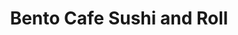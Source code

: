 ---
layout: place
title: "Bento Cafe Sushi and Roll"
permalink: /virginia/woodbridge/bento-cafe-sushi-and-roll.html
stateAbbr: VA
stateName: Virginia
cityName: Woodbridge
seo:
  name: "Bento Cafe Sushi and Roll"
  type: Restaurant
  links: http://www.bentocafesushiandroll.com/
description: "Japanese seafood specialties offered in a down-to-earth strip-mall bistro with free Wi-Fi. Looking for sushi in Woodbridge, Virginia? Check out Bento Cafe Su..."
place_id: ChIJb8jIqnNWtokRporQk26qa4A
photos:
  - name: >-
      places/ChIJb8jIqnNWtokRporQk26qa4A/photos/AeeoHcJ2RE2To6nOaR1fzL3yipDEe9AnT_kymScgoHBiOP1xixnQw-ZVzv1yc-af37EwPPHx4f2mkg3_VAwk2gIubzDUZT_2NueuCPuQR61I4IqM450vFtd5J0TgaMVXsaqnSxurN0s5cXURzplChYFzVAGpM16P2idLglOcgwQLDBS2E0C0FXi8uBXtWIg53fPwx5ohIKBi0-9SFMh8XBjrLLRtGBGOtgwqKwflhh9SLIU2UmVgNJaWGIUifPjiyQYJmgpJ2dBE4aEUL7yjqWh_jrGVM8BkkvpPhl1yaBCMrcjNsyfI1k-z2Bh2dYLpOiGlTmZvJIbfulU0px7ED7TpgLdbh2EsPf86v4_GwA9pr3XZHeK_JRKxZUQJo3HlafTPIykzCguEPxnQAclX4aRrN1Rd0LYrCmgJ5miN12UC6aSQdD8z
    widthPx: 4032
    heightPx: 3024
    authorAttributions:
      - displayName: Travis Nukem
        uri: https://maps.google.com/maps/contrib/116216391421448006269
        photoUri: >-
          https://lh3.googleusercontent.com/a-/ALV-UjWaJLbtGQNL1lL5V993Sg11sggjJI0Gz_RfZEm3NOtHy3RVbxUs=s100-p-k-no-mo
    flagContentUri: >-
      https://www.google.com/local/imagery/report/?cb_client=maps_api_places.places_api&image_key=!1e10!2sCIHM0ogKEICAgID4iJS0iQE&hl=en-US
    googleMapsUri: >-
      https://www.google.com/maps/place//data=!3m4!1e2!3m2!1sCIHM0ogKEICAgID4iJS0iQE!2e10!4m2!3m1!1s0x89b65673aac8c86f:0x806baa6e93d08aa6
  - name: >-
      places/ChIJb8jIqnNWtokRporQk26qa4A/photos/AeeoHcIN9EAPsTYn_mmQ_STCdBpKZARz5KyNAeHcIXb7Uk4Si7hVe4QbbTWLYi9LFoeROiCruQY7f7Af_npRe_NrUdNjek3AtnmaBwKVw1NilfKeKgz2dpqspH9cGRNbHULUIg3Oq9NwxkDdxhFt-MLEPMRm8IhNcRZuKjgdOC9GtAWDb4t4nRRrYPrdQONcbx4xoPTBUI4eVBVtZs_H3XRm-9z3VdifyZrRYWl1FKj4l7blGYBFYiq2Zr2mN-OvrG3ZRa6tiTrN1bw7_gb0GuAubams-uKGHYo_VEtXpKHxwqtdvA
    widthPx: 1149
    heightPx: 862
    authorAttributions:
      - displayName: Bento Cafe Sushi and Roll
        uri: https://maps.google.com/maps/contrib/117041335369971073394
        photoUri: >-
          https://lh3.googleusercontent.com/a-/ALV-UjWGV2r4wNQwJbbXraLReE8r8e5rjPwgaJNfrQtvseMTevEjX2A=s100-p-k-no-mo
    flagContentUri: >-
      https://www.google.com/local/imagery/report/?cb_client=maps_api_places.places_api&image_key=!1e10!2sAF1QipM7iOfwnSh-ulWqiyZ7fSqYmxXIewz_ahK-qexJ&hl=en-US
    googleMapsUri: >-
      https://www.google.com/maps/place//data=!3m4!1e2!3m2!1sAF1QipM7iOfwnSh-ulWqiyZ7fSqYmxXIewz_ahK-qexJ!2e10!4m2!3m1!1s0x89b65673aac8c86f:0x806baa6e93d08aa6
  - name: >-
      places/ChIJb8jIqnNWtokRporQk26qa4A/photos/AeeoHcIT5QvretFhQXxm1x_bNF-Swcoket-jDcQlVEHzuRg66WXYDcxLx67gGyxYtTwPxbhOZE_a_wAIF9_9xx_Om2HjBvQPPpAN1TXBinRz-o6oPGN0h-OPwG9Ibq3SCTYqwwn3wgSABgQqwbPUXn615nEkDVmPh8Fg1RSVLzNh2bbGK-T8zPht7LLCuDq-iWviT_KP4LAyeAA8kljzM0NhqTtBX-_gWrnODj_griwgXB78TZupdHCL2_QaOxyga963xe6PuTgXgYY9PG8W_zkEuIiOTD77BtxXiQMuEQFz80xILL55xr3mfhYsR41B95yX5mJz2WXP-RM7XfWzj0WG1Y4bdmlRTE0EET5k9vzmFoSyRASBQXqJuHen27WksB4N1ObfCvBOuCYdEW-quhNZr01hb9YDMvu6oni-hqoHGA5HnA
    widthPx: 3024
    heightPx: 4032
    authorAttributions:
      - displayName: Jeffrey Baez
        uri: https://maps.google.com/maps/contrib/106968045005198852076
        photoUri: >-
          https://lh3.googleusercontent.com/a-/ALV-UjVGCHerXNamnFQMZzALKMxbT-cLZLuUdPQ7MDvKyrrgHj4LKA3-LQ=s100-p-k-no-mo
    flagContentUri: >-
      https://www.google.com/local/imagery/report/?cb_client=maps_api_places.places_api&image_key=!1e10!2sCIHM0ogKEICAgMCw_f3nPw&hl=en-US
    googleMapsUri: >-
      https://www.google.com/maps/place//data=!3m4!1e2!3m2!1sCIHM0ogKEICAgMCw_f3nPw!2e10!4m2!3m1!1s0x89b65673aac8c86f:0x806baa6e93d08aa6
  - name: >-
      places/ChIJb8jIqnNWtokRporQk26qa4A/photos/AeeoHcKHsyoiOg8ZTuY9TD5EV16I_MtrtWX-RR7t-_bARgIISHk_It8vFoTCbAt0l0U3JNAowWBK8UDDxh-IyftJN8uxE30faftKIT8p6wORTy5TmkaH8Az32lq6OmunYFQcraU0BYycOkeILKmwg7l6YN1kt_OrWtJdVsDXkcMm4hXXGQrhzATsgjhViNKGe9DCw0AZF0fWJ27gO4E7fc9TFFum6PCCyliMiEda3n-X_ygSKUhIuauxEh61p3UO3dRLYDV6DtAFzeMKayRZYwPxG6LmltHuCqjc3A-BQbx6WdiKGNyeIHZeuydT4gVHveSwjxwdt5ItVQcydRs55HiKO4iMiZ1zb-du5ao77QRW8AMgObRYKfwLaM6rbQ10IgyZbhyoTgmMOKjfcA0q0eBk4GlU0XOtCkF2ABQHCrefhiklVg
    widthPx: 4283
    heightPx: 3681
    authorAttributions:
      - displayName: Emilie K
        uri: https://maps.google.com/maps/contrib/114519039127177752524
        photoUri: >-
          https://lh3.googleusercontent.com/a-/ALV-UjVPKocAAsYzbZLeYvbDtZOyt7bPwo8O9_bkZhSz25-nnb9epP8x=s100-p-k-no-mo
    flagContentUri: >-
      https://www.google.com/local/imagery/report/?cb_client=maps_api_places.places_api&image_key=!1e10!2sCIHM0ogKEICAgMCQl_zReg&hl=en-US
    googleMapsUri: >-
      https://www.google.com/maps/place//data=!3m4!1e2!3m2!1sCIHM0ogKEICAgMCQl_zReg!2e10!4m2!3m1!1s0x89b65673aac8c86f:0x806baa6e93d08aa6
  - name: >-
      places/ChIJb8jIqnNWtokRporQk26qa4A/photos/AeeoHcIT8U3K3N9SDOU3ERnl4yw0t3ZnU4fZiuJgHq_atnae5VsO-fnserBFiYwgsjsoOGogV8zYu_5DuNBJ8HM8D0QLuBHjS_o19oyFXu8qsTUv0jBwyZBQ48ZZu6I9ScnX5M3l1hknw5klDswzff0I_SaozmcJ1b0Z-Xn76ZPYQTHDRHBdDdBJoDEEfj8VOrryP7Sm2kx_k3-jV6I7qKPi9pLkMTki73urlBTUcRKZC3V5MABcQaANCzLisUYfSDKweRlbSHwAjqtUploFOcbL_2BkBWBfZtqbJvFvOkl07dyUA90iJ5uKb_H49aQoaTnfSto1-yIIFTXZJef7nuCb4UoQnBgPDn3AFgKZJyOYRE-NeJ2DGDaNG1xGpiaN6jIeBScFIrILlsswxInQ94GtWbmvP8urnk3ymBbXTjF8Hh2CXg
    widthPx: 3600
    heightPx: 4800
    authorAttributions:
      - displayName: Geena Felton
        uri: https://maps.google.com/maps/contrib/108628098388652350361
        photoUri: >-
          https://lh3.googleusercontent.com/a-/ALV-UjXyCzwCNDAGno2yVy6oLcqbsrugs2-2jbEH8b-LAy7Keo2Ei7Vw=s100-p-k-no-mo
    flagContentUri: >-
      https://www.google.com/local/imagery/report/?cb_client=maps_api_places.places_api&image_key=!1e10!2sCIHM0ogKEICAgMDwz4D6Ag&hl=en-US
    googleMapsUri: >-
      https://www.google.com/maps/place//data=!3m4!1e2!3m2!1sCIHM0ogKEICAgMDwz4D6Ag!2e10!4m2!3m1!1s0x89b65673aac8c86f:0x806baa6e93d08aa6
  - name: >-
      places/ChIJb8jIqnNWtokRporQk26qa4A/photos/AeeoHcL3h_QF0hMfBK1HxGWK8JDtQKRfM6Jv8S2zf_gT8B36Scv2D0hXeytW0ZmRHIFMDq5ApjLhbaG0lz9ZqbyV2nAvJVrKut_PZKLbGP4rocgVjSINc0OJ_EXN6bW68uOB4lSs09FpfbBjWHn9fNp2vs5fDQSc2snLJ7mM1PFCwDI6UHpbYjn___ncO535n4hgA08fMznFC-4KieJL5_CvnlwX4z--L4Bd2Jb1yfycpF2Lfy03QvwrH_dd0E6Zk0JK5HLgCzoh2qjjn2R_C2TVK8jFpLoWx-mlbDILq9ydFzZgf30QnOARmz8fbRI3mYBMu_k2EIXlaxqDUBkZUxhrVQ_MnYpp9YQi0C2buNC8IMCpyOd-KNBw-dyuGWL1E3f-wz9H4H77NR5LkfZ7ORrL7KwLbZ1ykfc0ZVyb49dLWCYjCw
    widthPx: 4000
    heightPx: 1824
    authorAttributions:
      - displayName: Richard Ou
        uri: https://maps.google.com/maps/contrib/107408213471546805197
        photoUri: >-
          https://lh3.googleusercontent.com/a-/ALV-UjWB5mS7vlN5krzwd6FNEVaDBrf0gY9T-gHUXq1CtvkSdSOe5rzk=s100-p-k-no-mo
    flagContentUri: >-
      https://www.google.com/local/imagery/report/?cb_client=maps_api_places.places_api&image_key=!1e10!2sCIHM0ogKEICAgIC3mtyFXA&hl=en-US
    googleMapsUri: >-
      https://www.google.com/maps/place//data=!3m4!1e2!3m2!1sCIHM0ogKEICAgIC3mtyFXA!2e10!4m2!3m1!1s0x89b65673aac8c86f:0x806baa6e93d08aa6
  - name: >-
      places/ChIJb8jIqnNWtokRporQk26qa4A/photos/AeeoHcL_sBLTXl6WseyHs78FGid7dSecU_TjgSgBtVzLsH1ee4jybTWMYoBvkyRw415f9dLBdRTsK_ZhFwg4U089ltd14XwcElpGjjpFAyKaf1xbt6dtUhpGfewhj-5KfrzRe4wFH4HUj2syBalLq9pjaHT3-C_bVsJDTWGExkLA3Vr32LwVeSEZbytwXuF8vtDpVRFylbSCD-ryraid76vSDiOc64N2GLw7vfEQZ9kqRDR9mRF9TIfTvkHzwWWgAome75NdRG_jWTW8iSUXQ92FHu9pUuQFXi2POQMk4GTieA8vKsFFaoOoL3wTNUeFE3vuggJq-HoQiSoehwiztequOWcwDNhGYO26uvUe0ZxVxFu5zVN3qmdBOrII_sv8G_aUGKCr7uNJ8v8leljSoTvgUttIaUhNJvq0Lvvc01PH8fB8-Gg
    widthPx: 3024
    heightPx: 4032
    authorAttributions:
      - displayName: Sarah Morrison
        uri: https://maps.google.com/maps/contrib/116107575436865098901
        photoUri: >-
          https://lh3.googleusercontent.com/a-/ALV-UjX9Jw_nUEspFRkWqN8NUBTMuZRlgG2xyucHLALglq1NaeFMY0Qi=s100-p-k-no-mo
    flagContentUri: >-
      https://www.google.com/local/imagery/report/?cb_client=maps_api_places.places_api&image_key=!1e10!2sCIHM0ogKEICAgIC3l-zaoAE&hl=en-US
    googleMapsUri: >-
      https://www.google.com/maps/place//data=!3m4!1e2!3m2!1sCIHM0ogKEICAgIC3l-zaoAE!2e10!4m2!3m1!1s0x89b65673aac8c86f:0x806baa6e93d08aa6
  - name: >-
      places/ChIJb8jIqnNWtokRporQk26qa4A/photos/AeeoHcLcpNkDcXAvThB_IvWVqndjCBb1inWhbnbZ9Qzj-rH6Kw82I3RuRLiBt1onojWAmf-x4WdEaBCj9GrPlImxzE1QdH4HjTVhEIVNUwpzHqp8NvMX1s8P9gmjbotr0uqGXBUaGI3d4J4fRcHTKyLpR6PhWOR0sg0G30z6SxkZ2PqWzK5lFkb08LEFhsVNMeV181a3otWWMDiT760aWjtR6Q4bX6mIa3Su0WTXMnmEixdP7fkJtWtYyz4hS6nDe98KoO0DUnwlNhLms3Qsrto6GftmxuczroqP1WfX7kS9O2bBT7QkMPKVhmnSWe8Ndy26S_0-eiRHtoebTgCs25ROl8IJr8ciq8NfgS4fD44KQM3g1TB1i4lNr8iqlzQChf103qFHSCaw07mKEqFwQWkki909UxdNFPYOg33j-ohCDdCIog
    widthPx: 4800
    heightPx: 3600
    authorAttributions:
      - displayName: Yaneris Adames Hamilton
        uri: https://maps.google.com/maps/contrib/108952953320876736651
        photoUri: >-
          https://lh3.googleusercontent.com/a-/ALV-UjWJgcNfBbSk1RdfPMw28Qc9WJ8PX5rj2rZS6bXxaIoU6usHswzm=s100-p-k-no-mo
    flagContentUri: >-
      https://www.google.com/local/imagery/report/?cb_client=maps_api_places.places_api&image_key=!1e10!2sCIHM0ogKEICAgMDIqInFcg&hl=en-US
    googleMapsUri: >-
      https://www.google.com/maps/place//data=!3m4!1e2!3m2!1sCIHM0ogKEICAgMDIqInFcg!2e10!4m2!3m1!1s0x89b65673aac8c86f:0x806baa6e93d08aa6
  - name: >-
      places/ChIJb8jIqnNWtokRporQk26qa4A/photos/AeeoHcI3T2KR4fVtr8vwDHgu3qtyDkpjyIpwQgEVi7Mkv00Afi85Pwv4VupCVG-rAZRK2EmMusay3EKsqOyyXhAts7wq6uEEKxG26Ge2GsfAEnkmO8WrKBqK-dFpJAGsUUBAzTqLlKZZjwo6YZhb3YDJ6abCvLUwAhfcXq99rdZxRnV6WQ80iwWFUcJ_ZLr0JUPQvkoqAQpWwGDRU7wMJuDVvqgryJuePmFcWrw8XDetYxusI3oaKEvaTZWRecxqv2NaWSyfSb3YI4vc6nLnYJtMhsYqNWuLh7ptE_Mz4Tq5e2Vf97aK5HrbbhIxAeVA7MUngsEfsqtCdQL5H86jhZ6H_rUBILbVLwrUaOoVzRlduAIJ-EYtZoux6ML91Y_Msr8rCysDprFJUjtNyNkshZ_WI3knk58WDF62KrmlCC5cAKbIbj6c
    widthPx: 3024
    heightPx: 4032
    authorAttributions:
      - displayName: Milagro Rivera
        uri: https://maps.google.com/maps/contrib/111867700031098227479
        photoUri: >-
          https://lh3.googleusercontent.com/a/ACg8ocLWI1R3Y4VTyfIpJi8WxEuXOnJhZDLB4WtqXoZFNHIfMmrziA=s100-p-k-no-mo
    flagContentUri: >-
      https://www.google.com/local/imagery/report/?cb_client=maps_api_places.places_api&image_key=!1e10!2sCIHM0ogKEICAgMCI0cHn6AE&hl=en-US
    googleMapsUri: >-
      https://www.google.com/maps/place//data=!3m4!1e2!3m2!1sCIHM0ogKEICAgMCI0cHn6AE!2e10!4m2!3m1!1s0x89b65673aac8c86f:0x806baa6e93d08aa6
  - name: >-
      places/ChIJb8jIqnNWtokRporQk26qa4A/photos/AeeoHcKCiKsGQ9eXKwg73rCf5AwoIXVAni95_bs7i6MQ1cg9nzAxHa8ULnPKpMo3IsmYqET-aEyPzUWuF3fyFwk6ks58RUt72lvcMxp3qbms9EFLDb6QQdtXy-FYxNFUu6trajVW3Jqtu6VoKqVX9nh4Y50zRecBAEwP5UMWF72E88JTxm6MTEEs6W-rsL8xL42WIU_qQEsJ3Uy5rLp5FF5wjjNjmbptH455odXkvJ3b41vgK9wlexVU7KYIyqVlHVRFusT0cqqXtXgfT5sFdSwaqsViWNl7zQ9kU0dUG1LojhQ2MM9v5vXyvcUJW_dXIdjU_FRR28sJmiiRkHH8m_Kewn3naNgGzCgs_1hxbBqfiIcffDUkRD2tZoS_RuN5cLICeFhFwAWhOYAQvnq-h3Uc9OnxkNBt63txQ6AIIehxiQ8j-EFR
    widthPx: 3000
    heightPx: 4000
    authorAttributions:
      - displayName: ICorpLightfighter
        uri: https://maps.google.com/maps/contrib/107557421489369595876
        photoUri: >-
          https://lh3.googleusercontent.com/a/ACg8ocLFND9_P9uSSIN7EJMqN7unwjdMlAGb8peFGUULL2L0BOTSiN0=s100-p-k-no-mo
    flagContentUri: >-
      https://www.google.com/local/imagery/report/?cb_client=maps_api_places.places_api&image_key=!1e10!2sCIHM0ogKEICAgICmibvr9QE&hl=en-US
    googleMapsUri: >-
      https://www.google.com/maps/place//data=!3m4!1e2!3m2!1sCIHM0ogKEICAgICmibvr9QE!2e10!4m2!3m1!1s0x89b65673aac8c86f:0x806baa6e93d08aa6
address: 13257 Worth Ave, Woodbridge, VA 22192, USA
street: 13257 Worth Ave
city: Woodbridge
state: VA
zip: '22192'
country: USA
neighborhood: null
latitude: '38.650211'
longitude: '-77.294106'
accessibility_options:
  wheelchairAccessibleParking: true
  wheelchairAccessibleEntrance: true
  wheelchairAccessibleRestroom: true
  wheelchairAccessibleSeating: true
business_status: OPERATIONAL
name: Bento Cafe Sushi and Roll
google_maps_links:
  directionsUri: >-
    https://www.google.com/maps/dir//''/data=!4m7!4m6!1m1!4e2!1m2!1m1!1s0x89b65673aac8c86f:0x806baa6e93d08aa6!3e0
  placeUri: https://maps.google.com/?cid=9253677251265858214
  writeAReviewUri: >-
    https://www.google.com/maps/place//data=!4m3!3m2!1s0x89b65673aac8c86f:0x806baa6e93d08aa6!12e1
  reviewsUri: >-
    https://www.google.com/maps/place//data=!4m4!3m3!1s0x89b65673aac8c86f:0x806baa6e93d08aa6!9m1!1b1
  photosUri: >-
    https://www.google.com/maps/place//data=!4m3!3m2!1s0x89b65673aac8c86f:0x806baa6e93d08aa6!10e5
primary_type: Japanese Restaurant
opening_hours:
  regular: null
  current: null
secondary_opening_hours:
  regular:
    weekdayDescriptions: null
    type: null
  current:
    weekdayDescriptions: null
    type: null
phone: (703) 494-4540
price_level: PRICE_LEVEL_MODERATE
price_range: null
rating: '4.3'
rating_count: 1350
website: http://www.bentocafesushiandroll.com/
reviews:
  - name: >-
      places/ChIJb8jIqnNWtokRporQk26qa4A/reviews/ChdDSUhNMG9nS0VJQ0FnTUNJMGNIbnlBRRAB
    relativePublishTimeDescription: a week ago
    rating: 5
    text:
      text: >-
        I had the citrus tea, dumplings and sushi orders #5 and #7. By far THE
        BEST hospitality and sushi I have ever had! Mama Bento is a God sent
        blessing and added lots of love to the tender loving atmosphere and
        experience at the restaurant. 100/10 and definitely will be coming back
        soon 
      languageCode: en
    originalText:
      text: >-
        I had the citrus tea, dumplings and sushi orders #5 and #7. By far THE
        BEST hospitality and sushi I have ever had! Mama Bento is a God sent
        blessing and added lots of love to the tender loving atmosphere and
        experience at the restaurant. 100/10 and definitely will be coming back
        soon 
      languageCode: en
    authorAttribution:
      displayName: Milagro Rivera
      uri: https://www.google.com/maps/contrib/111867700031098227479/reviews
      photoUri: >-
        https://lh3.googleusercontent.com/a/ACg8ocLWI1R3Y4VTyfIpJi8WxEuXOnJhZDLB4WtqXoZFNHIfMmrziA=s128-c0x00000000-cc-rp-mo
    publishTime: '2025-04-02T20:20:59.103216Z'
    flagContentUri: >-
      https://www.google.com/local/review/rap/report?postId=ChdDSUhNMG9nS0VJQ0FnTUNJMGNIbnlBRRAB&d=17924085&t=1
    googleMapsUri: >-
      https://www.google.com/maps/reviews/data=!4m6!14m5!1m4!2m3!1sChdDSUhNMG9nS0VJQ0FnTUNJMGNIbnlBRRAB!2m1!1s0x89b65673aac8c86f:0x806baa6e93d08aa6
  - name: >-
      places/ChIJb8jIqnNWtokRporQk26qa4A/reviews/ChdDSUhNMG9nS0VJQ0FnTUR3ejRENnZBRRAB
    relativePublishTimeDescription: 2 weeks ago
    rating: 3
    text:
      text: >-
        Second time back here. The chicken is flavorful . The dumplings are okay
        the salad is okay it nothing exciting then a big spoonful of ginger. I
        love the rice and the California rolls were okay. I feel like $31 was a
        lot for this box but that my opinion. Also I feel they didn’t want to
        give me more than one soy sauce but I try to be understanding because it
        a small business.
      languageCode: en
    originalText:
      text: >-
        Second time back here. The chicken is flavorful . The dumplings are okay
        the salad is okay it nothing exciting then a big spoonful of ginger. I
        love the rice and the California rolls were okay. I feel like $31 was a
        lot for this box but that my opinion. Also I feel they didn’t want to
        give me more than one soy sauce but I try to be understanding because it
        a small business.
      languageCode: en
    authorAttribution:
      displayName: Geena Felton
      uri: https://www.google.com/maps/contrib/108628098388652350361/reviews
      photoUri: >-
        https://lh3.googleusercontent.com/a-/ALV-UjXyCzwCNDAGno2yVy6oLcqbsrugs2-2jbEH8b-LAy7Keo2Ei7Vw=s128-c0x00000000-cc-rp-mo-ba3
    publishTime: '2025-03-29T02:02:39.781956Z'
    flagContentUri: >-
      https://www.google.com/local/review/rap/report?postId=ChdDSUhNMG9nS0VJQ0FnTUR3ejRENnZBRRAB&d=17924085&t=1
    googleMapsUri: >-
      https://www.google.com/maps/reviews/data=!4m6!14m5!1m4!2m3!1sChdDSUhNMG9nS0VJQ0FnTUR3ejRENnZBRRAB!2m1!1s0x89b65673aac8c86f:0x806baa6e93d08aa6
  - name: >-
      places/ChIJb8jIqnNWtokRporQk26qa4A/reviews/ChZDSUhNMG9nS0VJQ0FnTUN3X2Yzbkh3EAE
    relativePublishTimeDescription: 3 weeks ago
    rating: 5
    text:
      text: >-
        The food here is amazing!! The rice, veggies, and fish are super fresh.
        You will immediately notice the difference because of the attention to
        detail. The colors are vibrant and textures subtle yet on point. The tea
        is a medicinal brew that warms the belly and calms the heart. I had the
        veggie roll combo, eel roll, and miso soup. I arrived hungry and left
        satisfied!! If you’re looking for sushi specials, you can find it at the
        Target up the street. Come here for the love, the blessings, and the
        absolute best sushi in the DMV area!!
      languageCode: en
    originalText:
      text: >-
        The food here is amazing!! The rice, veggies, and fish are super fresh.
        You will immediately notice the difference because of the attention to
        detail. The colors are vibrant and textures subtle yet on point. The tea
        is a medicinal brew that warms the belly and calms the heart. I had the
        veggie roll combo, eel roll, and miso soup. I arrived hungry and left
        satisfied!! If you’re looking for sushi specials, you can find it at the
        Target up the street. Come here for the love, the blessings, and the
        absolute best sushi in the DMV area!!
      languageCode: en
    authorAttribution:
      displayName: Jeffrey Baez
      uri: https://www.google.com/maps/contrib/106968045005198852076/reviews
      photoUri: >-
        https://lh3.googleusercontent.com/a-/ALV-UjVGCHerXNamnFQMZzALKMxbT-cLZLuUdPQ7MDvKyrrgHj4LKA3-LQ=s128-c0x00000000-cc-rp-mo-ba5
    publishTime: '2025-03-20T18:27:20.256245Z'
    flagContentUri: >-
      https://www.google.com/local/review/rap/report?postId=ChZDSUhNMG9nS0VJQ0FnTUN3X2Yzbkh3EAE&d=17924085&t=1
    googleMapsUri: >-
      https://www.google.com/maps/reviews/data=!4m6!14m5!1m4!2m3!1sChZDSUhNMG9nS0VJQ0FnTUN3X2Yzbkh3EAE!2m1!1s0x89b65673aac8c86f:0x806baa6e93d08aa6
  - name: >-
      places/ChIJb8jIqnNWtokRporQk26qa4A/reviews/ChdDSUhNMG9nS0VJQ0FnTURRXzYyMm9BRRAB
    relativePublishTimeDescription: 4 weeks ago
    rating: 1
    text:
      text: >-
        Gospel music playing, took over 30 mins to get food. Hot food was cold.
        Sushi rolls cut uneven.  Owner very fast talker/salesperson. Some prices
        were covered up or difficult to read. The receipt was not itemized
      languageCode: en
    originalText:
      text: >-
        Gospel music playing, took over 30 mins to get food. Hot food was cold.
        Sushi rolls cut uneven.  Owner very fast talker/salesperson. Some prices
        were covered up or difficult to read. The receipt was not itemized
      languageCode: en
    authorAttribution:
      displayName: erica flory
      uri: https://www.google.com/maps/contrib/100303472288638641945/reviews
      photoUri: >-
        https://lh3.googleusercontent.com/a-/ALV-UjV50H7HY2L-65kzDhg2k8Zcbr4QsgajniUVc8mPG5-ud1ghiqdb0A=s128-c0x00000000-cc-rp-mo-ba4
    publishTime: '2025-03-15T17:51:43.439045Z'
    flagContentUri: >-
      https://www.google.com/local/review/rap/report?postId=ChdDSUhNMG9nS0VJQ0FnTURRXzYyMm9BRRAB&d=17924085&t=1
    googleMapsUri: >-
      https://www.google.com/maps/reviews/data=!4m6!14m5!1m4!2m3!1sChdDSUhNMG9nS0VJQ0FnTURRXzYyMm9BRRAB!2m1!1s0x89b65673aac8c86f:0x806baa6e93d08aa6
  - name: >-
      places/ChIJb8jIqnNWtokRporQk26qa4A/reviews/ChZDSUhNMG9nS0VJQ0FnTUNRbF96UldnEAE
    relativePublishTimeDescription: a month ago
    rating: 1
    text:
      text: >-
        SO OVERPRICED! Huge rip off!!! This all came out to $63. We were asked
        if we wanted spicy and crunchy, so we said sure. The worker failed to
        mentioned it was a $6 up charge (for literally a little panko and spicy
        mayo). And the sushi wasn’t even good quality.

        Most places have water on tab, but we were charged $3 for one plastic
        bottle of water. No soup or salad included for this price!


        I was so surprised with the price that I had to ask for an itemized
        receipt.

        The irony of it all, this is not a bento spot! The lady was just trying
        to sell up everything.  Please go else where for sushi!! Such a weird
        atmosphere. And take it from me, I’m Asian.
      languageCode: en
    originalText:
      text: >-
        SO OVERPRICED! Huge rip off!!! This all came out to $63. We were asked
        if we wanted spicy and crunchy, so we said sure. The worker failed to
        mentioned it was a $6 up charge (for literally a little panko and spicy
        mayo). And the sushi wasn’t even good quality.

        Most places have water on tab, but we were charged $3 for one plastic
        bottle of water. No soup or salad included for this price!


        I was so surprised with the price that I had to ask for an itemized
        receipt.

        The irony of it all, this is not a bento spot! The lady was just trying
        to sell up everything.  Please go else where for sushi!! Such a weird
        atmosphere. And take it from me, I’m Asian.
      languageCode: en
    authorAttribution:
      displayName: Emilie K
      uri: https://www.google.com/maps/contrib/114519039127177752524/reviews
      photoUri: >-
        https://lh3.googleusercontent.com/a-/ALV-UjVPKocAAsYzbZLeYvbDtZOyt7bPwo8O9_bkZhSz25-nnb9epP8x=s128-c0x00000000-cc-rp-mo-ba5
    publishTime: '2025-03-07T19:15:10.892393Z'
    flagContentUri: >-
      https://www.google.com/local/review/rap/report?postId=ChZDSUhNMG9nS0VJQ0FnTUNRbF96UldnEAE&d=17924085&t=1
    googleMapsUri: >-
      https://www.google.com/maps/reviews/data=!4m6!14m5!1m4!2m3!1sChZDSUhNMG9nS0VJQ0FnTUNRbF96UldnEAE!2m1!1s0x89b65673aac8c86f:0x806baa6e93d08aa6
parking_options:
  freeParkingLot: true
  freeStreetParking: true
  valetParking: false
payment_options:
  acceptsCreditCards: true
  acceptsDebitCards: true
  acceptsCashOnly: false
  acceptsNfc: true
allow_dogs: null
curbside_pickup: null
delivery: true
dine_in: true
good_for_children: true
good_for_groups: true
good_for_sports: false
live_music: false
menu_for_children: false
outdoor_seating: false
reservable: false
restroom: true
serves_beer: null
serves_breakfast: false
serves_brunch: null
serves_cocktails: false
serves_coffee: null
serves_dinner: true
serves_dessert: true
serves_lunch: true
serves_vegetarian_food: true
serves_wine: null
takeout: true
summary: >-
  Japanese seafood specialties offered in a down-to-earth strip-mall bistro with
  free Wi-Fi.

---
